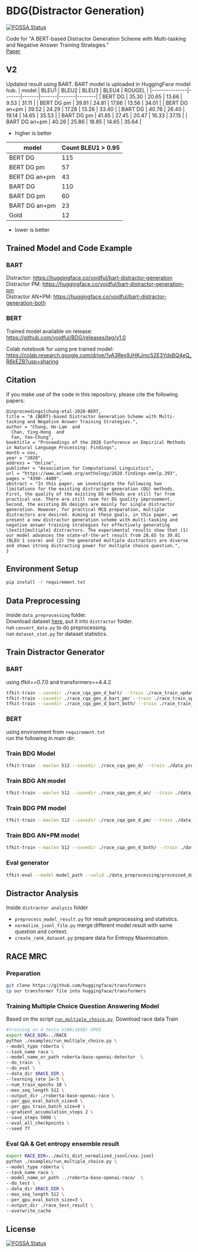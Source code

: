 # BDG(Distractor Generation)
[![FOSSA Status](https://app.fossa.com/api/projects/git%2Bgithub.com%2Fvoidful%2FBDG.svg?type=shield)](https://app.fossa.com/projects/git%2Bgithub.com%2Fvoidful%2FBDG?ref=badge_shield)

Code for "A BERT-based Distractor Generation Scheme with Multi-tasking and Negative Answer Training Strategies."  
[Paper](https://www.aclweb.org/anthology/2020.findings-emnlp.393/)

## V2
Updated result using BART. BART model is uploaded in HuggingFace model hub.
| model         | BLEU1 | BLEU2 | BLEU3 | BLEU4 | ROUGEL |
|---------------|-------|-------|-------|-------|--------|
| BERT DG       | 35.30 | 20.65 | 13.66 | 9.53  | 31.11  |
| BERT DG pm    | 39.81 | 24.81 | 17.66 | 13.56 | 34.01  |
| BERT DG an+pm | 39.52 | 24.29 | 17.28 | 13.28 | 33.40  |
| BART DG       | 40.76 | 26.40 | 19.14 | 14.65 | 35.53  |
| BART DG pm    | 41.85 | 27.45 | 20.47 | 16.33 | 37.15  |
| BART DG an+pm | 40.26 | 25.86 | 18.85 | 14.65 | 35.64  |
* higher is better

| model         | Count BLEU1 > 0.95 |
|---------------|--------------------|
| BERT DG       | 115                |
| BERT DG pm    | 57                 |
| BERT DG an+pm | 43                 |
| BART DG       | 110                |
| BART DG pm    | 60                 |
| BART DG an+pm | 23                 |
| Gold          | 12                 |
* lower is better

## Trained Model and Code Example
### BART
Distractor: https://huggingface.co/voidful/bart-distractor-generation  
Distractor PM: https://huggingface.co/voidful/bart-distractor-generation-pm  
Distractor AN+PM: https://huggingface.co/voidful/bart-distractor-generation-both  

### BERT 
Trained model available on release:  
https://github.com/voidful/BDG/releases/tag/v1.0

Colab notebook for using pre trained model:  
https://colab.research.google.com/drive/1yA3Rex9JHKJmc52E3YdsBQ4eQ_R6kEZB?usp=sharing

## Citation

If you make use of the code in this repository, please cite the following papers:

    @inproceedings{chung-etal-2020-BERT,
    title = "A {BERT}-based Distractor Generation Scheme with Multi-tasking and Negative Answer Training Strategies.",
    author = "Chung, Ho-Lam  and
      Chan, Ying-Hong  and
      Fan, Yao-Chung",
    booktitle = "Proceedings of the 2020 Conference on Empirical Methods in Natural Language Processing: Findings",
    month = nov,
    year = "2020",
    address = "Online",
    publisher = "Association for Computational Linguistics",
    url = "https://www.aclweb.org/anthology/2020.findings-emnlp.393",
    pages = "4390--4400",
    abstract = "In this paper, we investigate the following two limitations for the existing distractor generation (DG) methods. First, the quality of the existing DG methods are still far from practical use. There are still room for DG quality improvement. Second, the existing DG designs are mainly for single distractor generation. However, for practical MCQ preparation, multiple distractors are desired. Aiming at these goals, in this paper, we present a new distractor generation scheme with multi-tasking and negative answer training strategies for effectively generating \textit{multiple} distractors. The experimental results show that (1) our model advances the state-of-the-art result from 28.65 to 39.81 (BLEU 1 score) and (2) the generated multiple distractors are diverse and shows strong distracting power for multiple choice question.",
    }


## Environment Setup
```bash
pip install -r requirement.txt
```

## Data Preprocessing   
Inside `data_preprocessing` folder.  
Download dataset [here](https://github.com/Yifan-Gao/Distractor-Generation-RACE), put it into `distractor` folder.    
run `convert_data.py` to do preprocessing.  
run `dataset_stat.py` for dataset statistics.  

## Train Distractor Generator
### BART
using tfkit==0.7.0 and transformers==4.4.2  
```bash
tfkit-train --savedir ./race_cqa_gen_d_bart/ --train ./race_train_updated_cqa_dsep_a_bart.csv --test ./race_test_updated_cqa_dsep_a_bart.csv --model seq2seq  --config facebook/bart-base --batch 9 --epoch 10 --grad_accum 2 --no_eval;
tfkit-train --savedir ./race_cqa_gen_d_bart_pm/ --train ./race_train_updated_cqa_dsep_a_bart.csv --test ./race_test_updated_cqa_dsep_a_bart.csv --model seq2seq  --config facebook/bart-base --batch 9 --epoch 10 --grad_accum 2 --no_eval --likelihood pos;
tfkit-train --savedir ./race_cqa_gen_d_bart_both/ --train ./race_train_updated_cqa_dsep_a_bart.csv --test ./race_test_updated_cqa_dsep_a_bart.csv --model seq2seq  --config facebook/bart-base --batch 9 --epoch 10 --grad_accum 2 --no_eval --likelihood both;
```

### BERT
using environment from `requirement.txt`   
run the following in main dir:  
### Train BDG Model
```bash
tfkit-train --maxlen 512 --savedir ./race_cqa_gen_d/ --train ./data_preprocessing/processed_data/race_train_updated_cqa_dsep_a.csv --test ./data_preprocessing/processed_data/race_test_updated_cqa_dsep_a.csv --model onebyone --tensorboard  --config bert-base-cased --batch 30 --epoch 6;
```
### Train BDG AN model
```bash
tfkit-train --maxlen 512 --savedir ./race_cqa_gen_d_an/ --train ./data_preprocessing/processed_data/race_train_updated_cqa_dsep_a.csv --test ./data_preprocessing/processed_data/race_test_updated_cqa_dsep_a.csv --model onebyone-neg --tensorboard  --config bert-base-cased --batch 30 --epoch 6;
```
### Train BDG PM model
```bash
tfkit-train --maxlen 512 --savedir ./race_cqa_gen_d_pm/ --train ./data_preprocessing/processed_data/race_train_updated_cqa_dsep_a.csv --test ./data_preprocessing/processed_data/race_test_updated_cqa_dsep_a.csv --model onebyone-pos --tensorboard  --config bert-base-cased --batch 30 --epoch 6;
```
### Train BDG AN+PM model
```bash
tfkit-train --maxlen 512 --savedir ./race_cqa_gen_d_both/ --train ./data_preprocessing/processed_data/race_train_updated_cqa_dsep_a.csv --test ./data_preprocessing/processed_data/race_test_updated_cqa_dsep_a.csv --model onebyone-both --tensorboard  --config bert-base-cased --batch 30 --epoch 6;
```
### Eval generator   
```bash
tfkit-eval --model model_path --valid ./data_preprocessing/processed_data/race_test_updated_cqa_dall.csv --metric nlg
```

## Distractor Analysis
Inside `distractor analysis` folder
-  `preprocess_model_result.py` for result preprocessing and statistics.
-  `normalize_jsonl_file.py` merge different model result with same question and context.
-  `create_rank_dataset.py` prepare data for Entropy Maximization.

## RACE MRC
### Preparation
```bash
git clone https://github.com/huggingface/transformers
cp our transformer file into huggingface/transformers
```

### Training Multiple Choice Question Answering Model
Based on the script [`run_multiple_choice.py`]().
Download race data
Train   
```bash
#training on 4 tesla V100(16GB) GPUS
export RACE_DIR=../RACE
python ./examples/run_multiple_choice.py \
--model_type roberta \
--task_name race \
--model_name_or_path roberta-base-openai-detector  \
--do_train  \
--do_eval \
--data_dir $RACE_DIR \
--learning_rate 1e-5 \
--num_train_epochs 10 \
--max_seq_length 512 \
--output_dir ./roberta-base-openai-race \
--per_gpu_eval_batch_size=9 \
--per_gpu_train_batch_size=9 \
--gradient_accumulation_steps 2 \
--save_steps 5000 \
--eval_all_checkpoints \
--seed 77 
```

### Eval QA & Get entropy ensemble result
```bash
export RACE_DIR=../multi_dist_normalized_jsonl/xxx.jsonl
python ./examples/run_multiple_choice.py \
--model_type roberta \
--task_name race \
--model_name_or_path ../roberta-base-openai-race/  \
--do_test \
--data_dir $RACE_DIR \
--max_seq_length 512 \
--per_gpu_eval_batch_size=3 \
--output_dir ./race_test_result \
--overwrite_cache
```




## License
[![FOSSA Status](https://app.fossa.com/api/projects/git%2Bgithub.com%2Fvoidful%2FBDG.svg?type=large)](https://app.fossa.com/projects/git%2Bgithub.com%2Fvoidful%2FBDG?ref=badge_large)